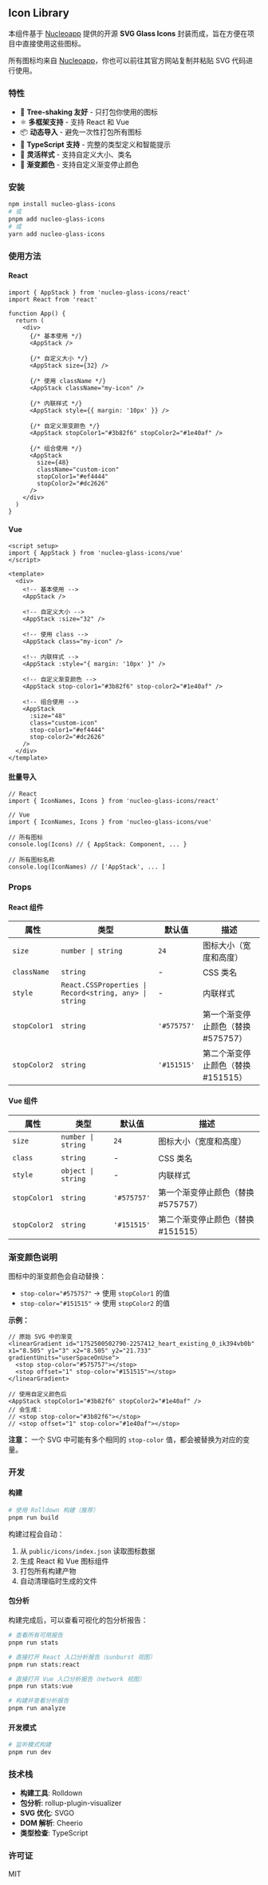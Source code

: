 ## Icon Library

本组件基于 [Nucleoapp](https://nucleoapp.com/svg-glass-icons) 提供的开源 **SVG Glass Icons** 封装而成，旨在方便在项目中直接使用这些图标。

所有图标均来自 [Nucleoapp](https://nucleoapp.com/svg-glass-icons)，你也可以前往其官方网站复制并粘贴 SVG 代码进行使用。

### 特性

- 🌳 **Tree-shaking 友好** - 只打包你使用的图标
- ⚛️ **多框架支持** - 支持 React 和 Vue
- 📦 **动态导入** - 避免一次性打包所有图标
- 🎯 **TypeScript 支持** - 完整的类型定义和智能提示
- 🔧 **灵活样式** - 支持自定义大小、类名
- 🎨 **渐变颜色** - 支持自定义渐变停止颜色

### 安装

```bash
npm install nucleo-glass-icons
# 或
pnpm add nucleo-glass-icons
# 或
yarn add nucleo-glass-icons
```

### 使用方法

#### React

```tsx
import { AppStack } from 'nucleo-glass-icons/react'
import React from 'react'

function App() {
  return (
    <div>
      {/* 基本使用 */}
      <AppStack />

      {/* 自定义大小 */}
      <AppStack size={32} />

      {/* 使用 className */}
      <AppStack className="my-icon" />

      {/* 内联样式 */}
      <AppStack style={{ margin: '10px' }} />

      {/* 自定义渐变颜色 */}
      <AppStack stopColor1="#3b82f6" stopColor2="#1e40af" />

      {/* 组合使用 */}
      <AppStack
        size={48}
        className="custom-icon"
        stopColor1="#ef4444"
        stopColor2="#dc2626"
      />
    </div>
  )
}
```

#### Vue

```vue
<script setup>
import { AppStack } from 'nucleo-glass-icons/vue'
</script>

<template>
  <div>
    <!-- 基本使用 -->
    <AppStack />

    <!-- 自定义大小 -->
    <AppStack :size="32" />

    <!-- 使用 class -->
    <AppStack class="my-icon" />

    <!-- 内联样式 -->
    <AppStack :style="{ margin: '10px' }" />

    <!-- 自定义渐变颜色 -->
    <AppStack stop-color1="#3b82f6" stop-color2="#1e40af" />

    <!-- 组合使用 -->
    <AppStack
      :size="48"
      class="custom-icon"
      stop-color1="#ef4444"
      stop-color2="#dc2626"
    />
  </div>
</template>
```

#### 批量导入

```tsx
// React
import { IconNames, Icons } from 'nucleo-glass-icons/react'

// Vue
import { IconNames, Icons } from 'nucleo-glass-icons/vue'

// 所有图标
console.log(Icons) // { AppStack: Component, ... }

// 所有图标名称
console.log(IconNames) // ['AppStack', ... ]
```

### Props

#### React 组件

| 属性 | 类型 | 默认值 | 描述 |
|------|------|--------|------|
| `size` | `number \| string` | `24` | 图标大小（宽度和高度） |
| `className` | `string` | - | CSS 类名 |
| `style` | `React.CSSProperties \| Record<string, any> \| string` | - | 内联样式 |
| `stopColor1` | `string` | `'#575757'` | 第一个渐变停止颜色（替换 #575757） |
| `stopColor2` | `string` | `'#151515'` | 第二个渐变停止颜色（替换 #151515） |

#### Vue 组件

| 属性 | 类型 | 默认值 | 描述 |
|------|------|--------|------|
| `size` | `number \| string` | `24` | 图标大小（宽度和高度） |
| `class` | `string` | - | CSS 类名 |
| `style` | `object \| string` | - | 内联样式 |
| `stopColor1` | `string` | `'#575757'` | 第一个渐变停止颜色（替换 #575757） |
| `stopColor2` | `string` | `'#151515'` | 第二个渐变停止颜色（替换 #151515） |

### 渐变颜色说明

图标中的渐变颜色会自动替换：

- `stop-color="#575757"` → 使用 `stopColor1` 的值
- `stop-color="#151515"` → 使用 `stopColor2` 的值

**示例：**
```tsx
// 原始 SVG 中的渐变
<linearGradient id="1752500502790-2257412_heart_existing_0_ik394vb0b" x1="8.505" y1="3" x2="8.505" y2="21.733" gradientUnits="userSpaceOnUse">
  <stop stop-color="#575757"></stop>
  <stop offset="1" stop-color="#151515"></stop>
</linearGradient>
```

```tsx
// 使用自定义颜色后
<AppStack stopColor1="#3b82f6" stopColor2="#1e40af" />
// 会生成：
// <stop stop-color="#3b82f6"></stop>
// <stop offset="1" stop-color="#1e40af"></stop>
```

**注意：** 一个 SVG 中可能有多个相同的 `stop-color` 值，都会被替换为对应的变量。

### 开发

#### 构建

```bash
# 使用 Rolldown 构建（推荐）
pnpm run build
```

构建过程会自动：
1. 从 `public/icons/index.json` 读取图标数据
2. 生成 React 和 Vue 图标组件
3. 打包所有构建产物
4. 自动清理临时生成的文件

#### 包分析

构建完成后，可以查看可视化的包分析报告：

```bash
# 查看所有可用报告
pnpm run stats

# 直接打开 React 入口分析报告（sunburst 视图）
pnpm run stats:react

# 直接打开 Vue 入口分析报告（network 视图）
pnpm run stats:vue

# 构建并查看分析报告
pnpm run analyze
```

#### 开发模式

```bash
# 监听模式构建
pnpm run dev
```

### 技术栈

- **构建工具**: Rolldown
- **包分析**: rollup-plugin-visualizer
- **SVG 优化**: SVGO
- **DOM 解析**: Cheerio
- **类型检查**: TypeScript

### 许可证

MIT
